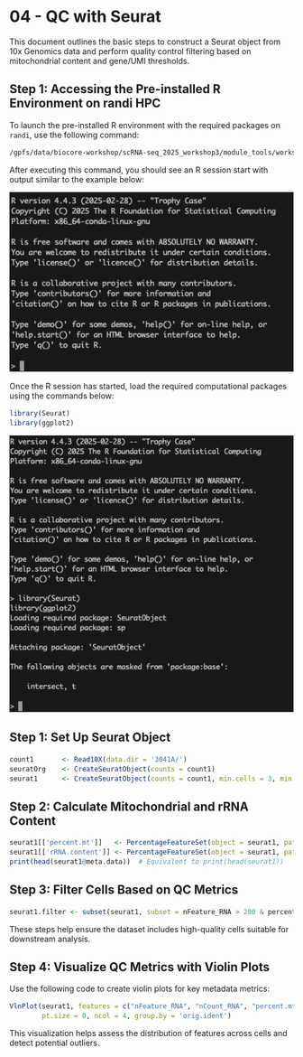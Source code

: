 # 04 - QC with Seurat

This document outlines the basic steps to construct a Seurat object from 10x Genomics data 
and perform quality control filtering based on mitochondrial content and gene/UMI thresholds.

## Step 1: Accessing the Pre-installed R Environment on randi HPC

To launch the pre-installed R environment with the required packages on `randi`, use the following command:

```bash
/gpfs/data/biocore-workshop/scRNA-seq_2025_workshop3/module_tools/workshop3_env/bin/R
```
After executing this command, you should see an R session start with output similar to the example below:

![](./images/R_evn.png)

Once the R session has started, load the required computational packages using the commands below:

```r
library(Seurat)
library(ggplot2)
```

![](./images/R_evn2.png)

## Step 1: Set Up Seurat Object

```r
count1       <- Read10X(data.dir = '3041A/')
seuratOrg    <- CreateSeuratObject(counts = count1)
seurat1      <- CreateSeuratObject(counts = count1, min.cells = 3, min.features = 500)
```

## Step 2: Calculate Mitochondrial and rRNA Content

```r
seurat1[['percent.mt']]   <- PercentageFeatureSet(object = seurat1, pattern = as.character('^MT-'))
seurat1[['rRNA.content']] <- PercentageFeatureSet(object = seurat1, pattern = as.character('^RP[SL]'))
print(head(seurat1@meta.data))  # Equivalent to print(head(seurat1))
```

## Step 3: Filter Cells Based on QC Metrics

```r
seurat1.filter <- subset(seurat1, subset = nFeature_RNA > 200 & percent.mt < 20)
```

These steps help ensure the dataset includes high-quality cells suitable for downstream analysis.

## Step 4: Visualize QC Metrics with Violin Plots

Use the following code to create violin plots for key metadata metrics:

```r
VlnPlot(seurat1, features = c("nFeature_RNA", "nCount_RNA", "percent.mt", "rRNA.content"), 
        pt.size = 0, ncol = 4, group.by = 'orig.ident')
```

This visualization helps assess the distribution of features across cells and detect potential outliers.
